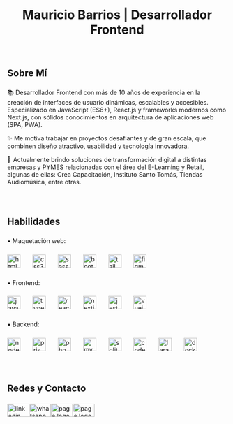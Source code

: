 <h1 align="center">Mauricio Barrios | Desarrollador Frontend</h1>

###

<br clear="both">

<h2 align="left">Sobre Mí</h2>

###

<p align="left">
  📚 Desarrollador Frontend con más de 10 años de experiencia en la creación de interfaces de usuario dinámicas, escalables y accesibles. Especializado en JavaScript (ES6+), React.js y frameworks modernos como Next.js, con sólidos conocimientos en arquitectura de aplicaciones web (SPA, PWA).
</p>

<p align="left">
  ✨ Me motiva trabajar en proyectos desafiantes y de gran escala, que combinen diseño atractivo, usabilidad y tecnología innovadora.
</p>

<p align="left">
  🎯 Actualmente brindo soluciones de transformación digital a distintas empresas y PYMES relacionadas con el área del E-Learning y Retail, algunas de ellas: Crea Capacitación, Instituto Santo Tomás, Tiendas Audiomúsica, entre otras.
</p>
  
###

<br clear="both">

<h2 align="left">Habilidades</h2>

###

<p align="left">• Maquetación web:</p>

###

<div align="left">
  <img src="https://cdn.jsdelivr.net/gh/devicons/devicon/icons/html5/html5-original.svg" height="30" alt="html5 logo"/>
  <img width="20" />
  <img src="https://cdn.jsdelivr.net/gh/devicons/devicon/icons/css3/css3-original.svg" height="30" alt="css3 logo"/>
  <img width="20" />
  <img src="https://skillicons.dev/icons?i=sass" height="30" alt="sass logo"/>
  <img width="20" />
  <img src="https://cdn.jsdelivr.net/gh/devicons/devicon/icons/bootstrap/bootstrap-original.svg" height="30" alt="bootstrap logo"/>
  <img width="20" />
  <img src="https://cdn.simpleicons.org/tailwindcss/06B6D4" height="30" alt="tailwindcss logo"/>
  <img width="20" />
  <img src="https://cdn.jsdelivr.net/gh/devicons/devicon/icons/figma/figma-original.svg" height="30" alt="figma logo"/>
</div>

###

<p align="left">• Frontend:</p>

###

<div align="left">
  <img src="https://cdn.jsdelivr.net/gh/devicons/devicon/icons/javascript/javascript-original.svg" height="30" alt="javascript logo"/>
  <img width="20" />
  <img src="https://cdn.jsdelivr.net/gh/devicons/devicon/icons/typescript/typescript-original.svg" height="30" alt="typescript logo"/>
  <img width="20" />
  <img src="https://cdn.jsdelivr.net/gh/devicons/devicon/icons/react/react-original.svg" height="30" alt="react logo"/>
  <img width="20" />
  <img src="https://cdn.jsdelivr.net/gh/devicons/devicon/icons/nextjs/nextjs-original.svg" height="30" alt="nextjs logo"/>
  <img width="20" />
  <img src="https://skillicons.dev/icons?i=jest" height="30" alt="jest logo"/>
  <img width="20" />
  <img src="https://cdn.jsdelivr.net/gh/devicons/devicon/icons/vuejs/vuejs-original.svg" height="30" alt="vuejs logo"/>
</div>

###

<p align="left">• Backend:</p>

###

<div align="left">
  <img src="https://cdn.simpleicons.org/nodedotjs/339933" height="30" alt="nodejs logo"/>
  <img width="20" />
  <img src="https://skillicons.dev/icons?i=prisma" height="30" alt="prisma logo"/>
  <img width="20" />
  <img src="https://cdn.simpleicons.org/php/777BB4" height="30" alt="php logo"/>
  <img width="20" />
  <img src="https://cdn.jsdelivr.net/gh/devicons/devicon/icons/mysql/mysql-original.svg" height="30" alt="mysql logo"/>
  <img width="20" />
  <img src="https://skillicons.dev/icons?i=sqlite" height="30" alt="sqlite logo"/>
  <img width="20" />
  <img src="https://cdn.simpleicons.org/codeigniter/EF4223" height="30" alt="codeigniter logo"/>
  <img width="20" />
  <img src="https://cdn.simpleicons.org/laravel/FF2D20" height="30" alt="laravel logo"/>
  <img width="20" />
  <img src="https://cdn.simpleicons.org/docker/2496ED" height="30" alt="docker logo"/>
</div>

###

<br clear="both">

<h2 align="left">Redes y Contacto</h2>

###

<div align="left"><a href="https://cl.linkedin.com/in/mauriciobarriosbernales" target="_blank"><img src="https://raw.githubusercontent.com/maurodesouza/profile-readme-generator/master/src/assets/icons/social/linkedin/default.svg" width="50" height="30" alt="linkedin logo"/></a><a href="https://wa.me/5693374219" target="_blank"><img src="https://raw.githubusercontent.com/maurodesouza/profile-readme-generator/master/src/assets/icons/social/whatsapp/default.svg" width="50" height="30" alt="whatsapp logo"/></a><a href="https://portafolio.capacitaenlinea.cl" target="_blank"><img src="https://cdn.simpleicons.org/googlechrome/4285F4" width="50" height="30" alt="page logo"/></a><a href="https://portafolio.capacitaenlinea.cl" target="_blank"><img src="https://cdn.simpleicons.org/googlechrome/4285F4" width="50" height="30" alt="page logo"/></a></div>

